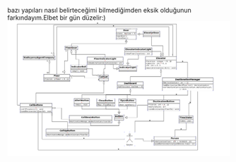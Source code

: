 bazı yapıları nasıl belirteceğimi bilmediğimden eksik olduğunun farkındayım.Elbet bir gün düzelir:)
![](/opp/5odev.png)

